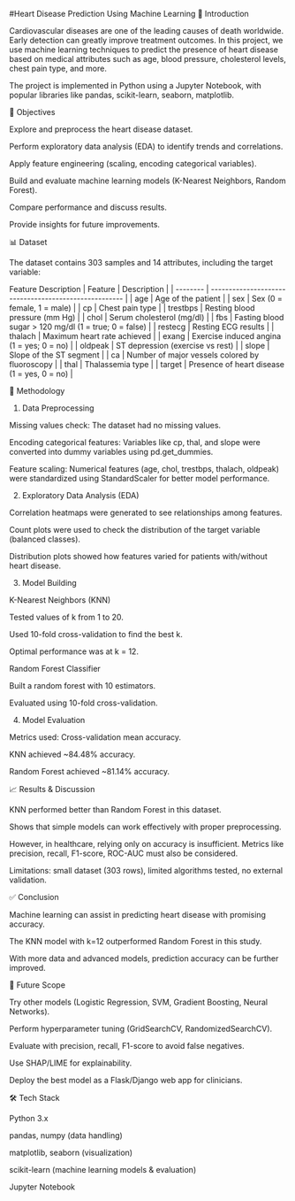 #Heart Disease Prediction Using Machine Learning
📌 Introduction

Cardiovascular diseases are one of the leading causes of death worldwide. Early detection can greatly improve treatment outcomes.
In this project, we use machine learning techniques to predict the presence of heart disease based on medical attributes such as age, blood pressure, cholesterol levels, chest pain type, and more.

The project is implemented in Python using a Jupyter Notebook, with popular libraries like pandas, scikit-learn, seaborn, matplotlib.

🎯 Objectives

Explore and preprocess the heart disease dataset.

Perform exploratory data analysis (EDA) to identify trends and correlations.

Apply feature engineering (scaling, encoding categorical variables).

Build and evaluate machine learning models (K-Nearest Neighbors, Random Forest).

Compare performance and discuss results.

Provide insights for future improvements.

📊 Dataset

The dataset contains 303 samples and 14 attributes, including the target variable:

Feature	Description
| Feature  | Description                                           |
| -------- | ----------------------------------------------------- |
| age      | Age of the patient                                    |
| sex      | Sex (0 = female, 1 = male)                            |
| cp       | Chest pain type                                       |
| trestbps | Resting blood pressure (mm Hg)                        |
| chol     | Serum cholesterol (mg/dl)                             |
| fbs      | Fasting blood sugar > 120 mg/dl (1 = true; 0 = false) |
| restecg  | Resting ECG results                                   |
| thalach  | Maximum heart rate achieved                           |
| exang    | Exercise induced angina (1 = yes; 0 = no)             |
| oldpeak  | ST depression (exercise vs rest)                      |
| slope    | Slope of the ST segment                               |
| ca       | Number of major vessels colored by fluoroscopy        |
| thal     | Thalassemia type                                      |
| target   | Presence of heart disease (1 = yes, 0 = no)           |

🔎 Methodology
1. Data Preprocessing

Missing values check: The dataset had no missing values.

Encoding categorical features: Variables like cp, thal, and slope were converted into dummy variables using pd.get_dummies.

Feature scaling: Numerical features (age, chol, trestbps, thalach, oldpeak) were standardized using StandardScaler for better model performance.

2. Exploratory Data Analysis (EDA)

Correlation heatmaps were generated to see relationships among features.

Count plots were used to check the distribution of the target variable (balanced classes).

Distribution plots showed how features varied for patients with/without heart disease.

3. Model Building

K-Nearest Neighbors (KNN)

Tested values of k from 1 to 20.

Used 10-fold cross-validation to find the best k.

Optimal performance was at k = 12.

Random Forest Classifier

Built a random forest with 10 estimators.

Evaluated using 10-fold cross-validation.

4. Model Evaluation

Metrics used: Cross-validation mean accuracy.

KNN achieved ~84.48% accuracy.

Random Forest achieved ~81.14% accuracy.

📈 Results & Discussion

KNN performed better than Random Forest in this dataset.

Shows that simple models can work effectively with proper preprocessing.

However, in healthcare, relying only on accuracy is insufficient. Metrics like precision, recall, F1-score, ROC-AUC must also be considered.

Limitations: small dataset (303 rows), limited algorithms tested, no external validation.

✅ Conclusion

Machine learning can assist in predicting heart disease with promising accuracy.

The KNN model with k=12 outperformed Random Forest in this study.

With more data and advanced models, prediction accuracy can be further improved.

🚀 Future Scope

Try other models (Logistic Regression, SVM, Gradient Boosting, Neural Networks).

Perform hyperparameter tuning (GridSearchCV, RandomizedSearchCV).

Evaluate with precision, recall, F1-score to avoid false negatives.

Use SHAP/LIME for explainability.

Deploy the best model as a Flask/Django web app for clinicians.

🛠️ Tech Stack

Python 3.x

pandas, numpy (data handling)

matplotlib, seaborn (visualization)

scikit-learn (machine learning models & evaluation)

Jupyter Notebook
